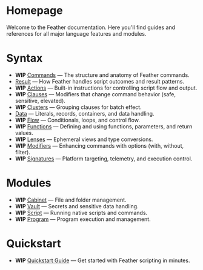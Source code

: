 # Homepage

Welcome to the Feather documentation. Here you'll find guides and references for all major language features and modules.

# Syntax

- **WIP** [Commands](./syntax/commands.md) — The structure and anatomy of Feather commands.
- [Result](./syntax/result.md) — How Feather handles script outcomes and result patterns.
- **WIP** [Actions](./syntax/actions.md) — Built-in instructions for controlling script flow and output.
- **WIP** [Clauses](./syntax/clauses.md) — Modifiers that change command behavior (safe, sensitive, elevated).
- **WIP** [Clusters](./syntax/clusters.md) — Grouping clauses for batch effect.
- [Data](./syntax/data.md) — Literals, records, containers, and data handling.
- **WIP** [Flow](./syntax/flow.md) — Conditionals, loops, and control flow.
- **WIP** [Functions](./syntax/functions.md) — Defining and using functions, parameters, and return values.
- **WIP** [Lenses](./syntax/lenses.md) — Ephemeral views and type conversions.
- **WIP** [Modifiers](./syntax/modifiers.md) — Enhancing commands with options (with, without, filter).
- **WIP** [Signatures](./syntax/signatures.md) — Platform targeting, telemetry, and execution control.

# Modules

- **WIP** [Cabinet](./modules/cabinet.md) — File and folder management.
- **WIP** [Vault](./modules/vault.md) — Secrets and sensitive data handling.
- **WIP** [Script](./modules/script.md) — Running native scripts and commands.
- **WIP** [Program](./modules/program.md) — Program execution and management.

# Quickstart

- **WIP** [Quickstart Guide](./quickstart.md) — Get started with Feather scripting in minutes.
